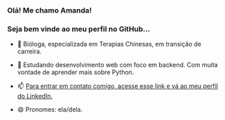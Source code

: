 ### Olá! Me chamo Amanda!
### Seja bem vinde ao meu perfil no GitHub...

<!--
**amandahammes/amandahammes** is a ✨ _special_ ✨ repository because its `README.md` (this file) appears on your GitHub profile.-->

- 🔭 Bióloga, especializada em Terapias Chinesas, em transição de carreira.

- 🌱 Estudando desenvolvimento web com foco em backend. Com muita vontade de aprender mais sobre Python.

- 📫 [Para entrar em contato comigo, acesse esse link e vá ao meu perfil do LinkedIn.](https://www.linkedin.com/in/amanda-hammes/)

- 😄 Pronomes: ela/dela.


